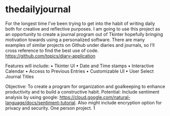 # thedailyjournal
For the longest time I’ve been trying to get into the habit of writing daily both for creative and reflective purposes. I am going to use this project as an opportunity to create a journal program out of Tkinter hopefully bringing motivation towards using a personalized software. There are many examples of similar projects on Github under diaries and journals, so I’ll cross reference to find the best use of code. https://github.com/topics/diary-application

Features will include:
•	Tkinter UI
•	Date and Time stamps
•	Interactive Calendar
•	Access to Previous Entries
•	Customizable UI
•	User Select Journal Titles


Objective: To create a program for organization and goalkeeping to enhance productivity and to build a constructive habit. 
Potential: Include sentiment analysis by using google: https://cloud.google.com/natural-language/docs/sentiment-tutorial. Also might include encryption option for privacy and security.
One person project. 1

